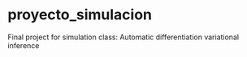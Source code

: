 # proyecto_simulacion
Final project for simulation class: Automatic differentiation variational inference
